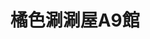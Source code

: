 ---
title: "橘色涮涮屋A9館"
description: "橘色涮涮屋A9館"
layout: shop
keywords:
  - 美食競賽
  - 台灣美食
  - 美食精選
datePublished: "2025-06-30"
dateModified: "2025-07-06"
city: "台北市"
district: "信義區"
address: "110台北市信義區松壽路9號7樓"
phone: "0287896068"
geo: "25.03634487928896, 121.56670198745806"
google_map: "https://maps.app.goo.gl/qXqY7tj1yRSNRR9L6"
footinder: "https://footinder.com.tw/%E5%8F%B0%E5%8C%97%E5%B8%82%E4%BF%A1%E7%BE%A9%E5%8D%80/9029/"
official: "https://orangeshabushabu.com/zh-TW"
award:
  - name: "500盤"
    year: "2024"
    entries:
      - dishes:
          - "芝麻拌麵"
          - "烏骨雞"
          - "雜炊"

---